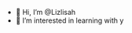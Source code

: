- 👋 Hi, I’m @Lizlisah
- 👀 I’m interested in learning with y

<!---
Lizlisah/Lizlisah is a ✨ special ✨ repository because its `README.md` (this file) appears on your GitHub profile.
You can click the Preview link to take a look at your changes.
--->
